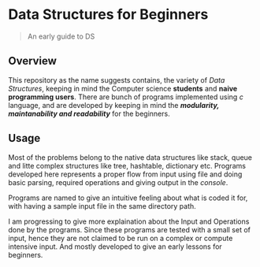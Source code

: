 # Data Structures for Beginners
> An early guide to DS     

## Overview

This repository as the name suggests contains, the variety of *Data Structures*, keeping in mind the Computer science **students** and **naive programming users**. There are bunch of programs implemented using *c* language, and are developed by keeping in mind the ***modularity, maintanability and readability*** for the beginners.

## Usage

Most of the problems belong to the native data structures like stack, queue and litte complex structures like tree, hashtable, dictionary etc. Programs developed here represents a proper flow from input using file and doing basic parsing, required operations and giving output in the *console*. 



Programs are named to give an intuitive feeling about what is coded it for, with having a sample input file in the same directory path.

I am progressing to give more explaination about the Input and Operations done by the programs. Since these programs are tested with a small set of input, hence they are not claimed to be run on a complex or compute intensive input. And mostly developed to give an early lessons for beginners.
